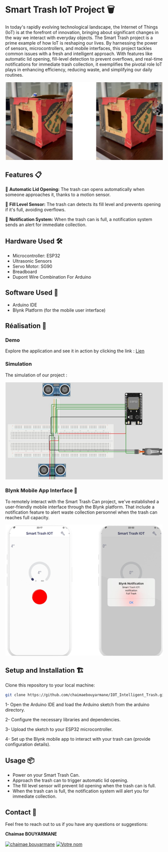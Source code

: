 # Smart Trash IoT Project 🗑️

In today's rapidly evolving technological landscape, the Internet of Things (IoT) is at the forefront of innovation, bringing about significant changes in the way we interact with everyday objects. The Smart Trash project is a prime example of how IoT is reshaping our lives. By harnessing the power of sensors, microcontrollers, and mobile interfaces, this project tackles common issues with a fresh and intelligent approach. With features like automatic lid opening, fill-level detection to prevent overflows, and real-time notifications for immediate trash collection, it exemplifies the pivotal role IoT plays in enhancing efficiency, reducing waste, and simplifying our daily routines.


![Smart Trash](https://github.com/chaimaebouyarmane/IOT_Intelligent_Trash/blob/main/Img/smart_trash.PNG)

## Features 📋

🚀 **Automatic Lid Opening:** The trash can opens automatically when someone approaches it, thanks to a motion sensor.

📏 **Fill Level Sensor:** The trash can detects its fill level and prevents opening if it's full, avoiding overflows.

📢 **Notification System:** When the trash can is full, a notification system sends an alert for immediate collection.

## Hardware Used 🛠️

- Microcontroller: ESP32
- Ultrasonic Sensors
- Servo Motor: SG90
- Breadboard
- Dupont Wire Combination For Arduino

## Software Used 📡

- Arduino IDE
- Blynk Platform (for the mobile user interface)

## Réalisation 🚀

### Demo

Explore the application and see it in action by clicking the link :
[Lien](https://drive.google.com/file/d/1G3Fbi55WKITg7rH2b8gXDcFIxUMKzwmS/view?usp=sharing)

### Simulation
The simulation of our project :

![Simulation](https://github.com/chaimaebouyarmane/IOT_Intelligent_Trash/blob/main/Img/Simulation.PNG)

### Blynk Mobile App Interface 📱

To remotely interact with the Smart Trash Can project, we've established a user-friendly mobile interface through the Blynk platform. That include a notification feature to alert waste collection personnel when the trash can reaches full capacity.

![Notification](https://github.com/chaimaebouyarmane/IOT_Intelligent_Trash/blob/main/Img/Notification.PNG) 



## Setup and Installation 🏗️

Clone this repository to your local machine:

   ```bash
   git clone https://github.com/chaimaebouyarmane/IOT_Intelligent_Trash.git
```
1- Open the Arduino IDE and load the Arduino sketch from the arduino directory.

2- Configure the necessary libraries and dependencies.

3- Upload the sketch to your ESP32 microcontroller.

4- Set up the Blynk mobile app to interact with your trash can (provide configuration details).

## Usage 📦

+ Power on your Smart Trash Can.
+ Approach the trash can to trigger automatic lid opening.
+ The fill level sensor will prevent lid opening when the trash can is full.
+ When the trash can is full, the notification system will alert you for immediate collection.

## Contact :busts_in_silhouette:
Feel free to reach out to us if you have any questions or suggestions:

**Chaimae BOUYARMANE**

 <a href="https://linkedin.com/in/chaimae-bouyarmane-14882622b" target="blank"><img align="center" src="https://raw.githubusercontent.com/rahuldkjain/github-profile-readme-generator/master/src/images/icons/Social/linked-in-alt.svg" alt="chaimae bouyarmane" height="30" width="40" /></a>
<a href="https://github.com/chaimaebouyarmane" target="_blank">
  <img align="center" src="https://raw.githubusercontent.com/rahuldkjain/github-profile-readme-generator/master/src/images/icons/Social/github.svg" alt="Votre nom" height="30" width="40" />
</a>
